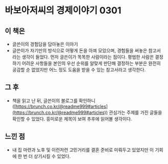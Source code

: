 # 바보아저씨의 경제이야기 0301

## 이 책은

- 글쓴이의 경험담을 담아놓은 이야기
- 글쓴이가 자기만의 방식으로 어떻게 돈을 아껴 모았으며, 경험들을 써놓은 참고서 라는 생각이 들었다. 먼저 글쓴이가 똑똑한 사람이라는 점이다. 평범한 사람은 결정하기 어려운 사항들을 본인의 우선 순위를 알맞게 판단해 결정하는 부분은 완전히 공감할 순 없었지만 어느 정도 도움을 받을 수 있는 참고서라고 생각한다.

## 그 후

- 책을 읽고 난 뒤, 글쓴이의 블로그를 확인하니([https://brunch.co.kr/@readme999#articles](https://brunch.co.kr/@readme999#articles)) 관심가는 주제를 가진 글들을 확인할 수 있었다. 흥미로운 제목이 보여 추후에 읽어볼 생각이다.

## 느낀 점

- 내 집 마련과 노후 및 이런저런 고민거리를 결혼 준비로 미뤄두고 있었지만 이 기회에 한 번 더 상기시킬 수 있었다.

